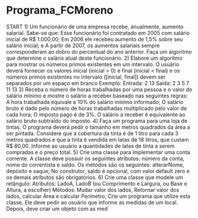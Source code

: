# Programa_FCMoreno
START 1) Um funcionário de uma empresa recebe, anualmente, aumento salarial. Sabe-se que: Esse funcionário foi contratado em 2005 com salário inicial de R$ 1.000,00; Em 2006 ele recebeu aumento de 1,5% sobre seu salário inicial; e A partir de 2007, os aumentos salariais sempre corresponderam ao dobro do percentual do ano anterior. Faça um algoritmo que determine o salário atual deste funcionário. 2) Elabore um algoritmo para mostrar os números primos existentes em um intervalo. O usuário deverá fornecer os valores inicial (inicial > 0) e final (inicial &lt; final) e os números primos existentes no intervalo ([inicial, final]) devem ser separados por um espaço em branco Exemplo: Entrada: 2 13 Saída: 2 3 5 7 11 13 3) Receba o número de horas trabalhadas por uma pessoa e o valor do salário mínimo e mostre o salário a receber baseado nas seguintes regras: A hora trabalhada equivale a 10% do salário mínimo informado; O salário bruto é dado pelo número de horas trabalhadas multiplicado pelo valor de cada hora; O imposto pago é de 3%. O salário a receber é equivalente ao salário bruto subtraído do imposto. 4) Faça um programa para uma loja de tintas. O programa deverá pedir o tamanho em metros quadrados da área a ser pintada. Considere que a cobertura da tinta é de 1 litro para cada 3 metros quadrados e que a tinta é vendida em latas de 18 litros, que custam R$ 80,00. Informe ao usuário a quantidades de latas de tinta a serem compradas e o preço total. 5) Crie uma classe para implementar uma conta corrente. A classe deve possuir os seguintes atributos: número da conta, nome do correntista e saldo. Os métodos são os seguintes: alterarNome, depósito e saque; No construtor, saldo é opcional, com valor default zero e os demais atributos são obrigatórios. 6) Crie uma classe que modele um retângulo: Atributos: LadoA, LadoB (ou Comprimento e Largura, ou Base e Altura, a escolher) Métodos: Mudar valor dos lados, Retornar valor dos lados, calcular Área e calcular Perímetro; Crie um programa que utilize esta classe. Ele deve pedir ao usuário que informe as medidas de um local. Depois, deve criar um objeto com as med
